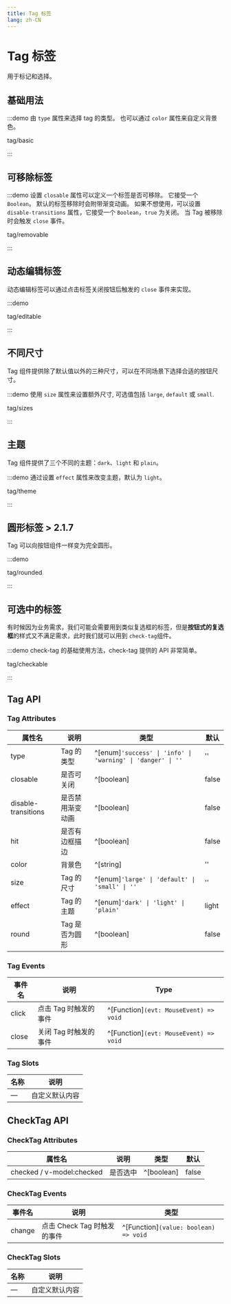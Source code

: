 ```yaml
---
title: Tag 标签
lang: zh-CN
---
```


# Tag 标签

用于标记和选择。

## 基础用法

:::demo 由 `type` 属性来选择 tag 的类型。 也可以通过 `color` 属性来自定义背景色。

tag/basic

:::

## 可移除标签

:::demo 设置 `closable` 属性可以定义一个标签是否可移除。 它接受一个 `Boolean`。 默认的标签移除时会附带渐变动画。 如果不想使用，可以设置 `disable-transitions` 属性，它接受一个 `Boolean`，`true` 为关闭。 当 Tag 被移除时会触发 `close` 事件。

tag/removable

:::

## 动态编辑标签

动态编辑标签可以通过点击标签关闭按钮后触发的 `close` 事件来实现。

:::demo

tag/editable

:::

## 不同尺寸

Tag 组件提供除了默认值以外的三种尺寸，可以在不同场景下选择合适的按钮尺寸。

:::demo 使用 `size` 属性来设置额外尺寸, 可选值包括 `large`, `default` 或 `small`.

tag/sizes

:::

## 主题

Tag 组件提供了三个不同的主题：`dark`、`light` 和 `plain`。

:::demo 通过设置 `effect` 属性来改变主题，默认为 `light`。

tag/theme

:::

## 圆形标签 <el-tag>> 2.1.7</el-tag>

Tag 可以向按钮组件一样变为完全圆形。

:::demo

tag/rounded

:::

## 可选中的标签

有时候因为业务需求，我们可能会需要用到类似复选框的标签，但是**按钮式的复选框**的样式又不满足需求，此时我们就可以用到 `check-tag`组件。

:::demo check-tag 的基础使用方法，check-tag 提供的 API 非常简单。

tag/checkable

:::

## Tag API

### Tag Attributes

| 属性名              | 说明             | 类型                                                        | 默认  |
| ------------------- | ---------------- | ----------------------------------------------------------- | ----- |
| type                | Tag 的类型       | ^[enum]`'success' \| 'info' \| 'warning' \| 'danger' \| ''` | ''    |
| closable            | 是否可关闭       | ^[boolean]                                                  | false |
| disable-transitions | 是否禁用渐变动画 | ^[boolean]                                                  | false |
| hit                 | 是否有边框描边   | ^[boolean]                                                  | false |
| color               | 背景色           | ^[string]                                                   | ''    |
| size                | Tag 的尺寸       | ^[enum]`'large' \| 'default' \| 'small' \| ''`              | ''    |
| effect              | Tag 的主题       | ^[enum]`'dark' \| 'light' \| 'plain'`                       | light |
| round               | Tag 是否为圆形   | ^[boolean]                                                  | false |

### Tag Events

| 事件名 | 说明                  | Type                                   |
| ------ | --------------------- | -------------------------------------- |
| click  | 点击 Tag 时触发的事件 | ^[Function]`(evt: MouseEvent) => void` |
| close  | 关闭 Tag 时触发的事件 | ^[Function]`(evt: MouseEvent) => void` |

### Tag Slots

| 名称 | 说明           |
| ---- | -------------- |
| —    | 自定义默认内容 |

## CheckTag API

### CheckTag Attributes

| 属性名                    | 说明     | 类型       | 默认  |
| ------------------------- | -------- | ---------- | ----- |
| checked / v-model:checked | 是否选中 | ^[boolean] | false |

### CheckTag Events

| 事件名 | 说明                        | 类型                                  |
| ------ | --------------------------- | ------------------------------------- |
| change | 点击 Check Tag 时触发的事件 | ^[Function]`(value: boolean) => void` |

### CheckTag Slots

| 名称 | 说明           |
| ---- | -------------- |
| —    | 自定义默认内容 |

